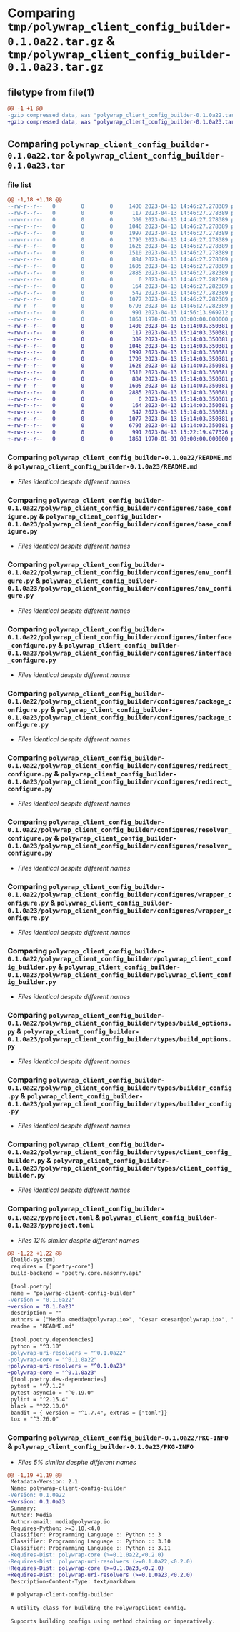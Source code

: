 # Comparing `tmp/polywrap_client_config_builder-0.1.0a22.tar.gz` & `tmp/polywrap_client_config_builder-0.1.0a23.tar.gz`

## filetype from file(1)

```diff
@@ -1 +1 @@
-gzip compressed data, was "polywrap_client_config_builder-0.1.0a22.tar", max compression
+gzip compressed data, was "polywrap_client_config_builder-0.1.0a23.tar", max compression
```

## Comparing `polywrap_client_config_builder-0.1.0a22.tar` & `polywrap_client_config_builder-0.1.0a23.tar`

### file list

```diff
@@ -1,18 +1,18 @@
--rw-r--r--   0        0        0     1400 2023-04-13 14:46:27.278389 polywrap_client_config_builder-0.1.0a22/README.md
--rw-r--r--   0        0        0      117 2023-04-13 14:46:27.278389 polywrap_client_config_builder-0.1.0a22/polywrap_client_config_builder/__init__.py
--rw-r--r--   0        0        0      309 2023-04-13 14:46:27.278389 polywrap_client_config_builder-0.1.0a22/polywrap_client_config_builder/configures/__init__.py
--rw-r--r--   0        0        0     1046 2023-04-13 14:46:27.278389 polywrap_client_config_builder-0.1.0a22/polywrap_client_config_builder/configures/base_configure.py
--rw-r--r--   0        0        0     1997 2023-04-13 14:46:27.278389 polywrap_client_config_builder-0.1.0a22/polywrap_client_config_builder/configures/env_configure.py
--rw-r--r--   0        0        0     1793 2023-04-13 14:46:27.278389 polywrap_client_config_builder-0.1.0a22/polywrap_client_config_builder/configures/interface_configure.py
--rw-r--r--   0        0        0     1626 2023-04-13 14:46:27.278389 polywrap_client_config_builder-0.1.0a22/polywrap_client_config_builder/configures/package_configure.py
--rw-r--r--   0        0        0     1510 2023-04-13 14:46:27.278389 polywrap_client_config_builder-0.1.0a22/polywrap_client_config_builder/configures/redirect_configure.py
--rw-r--r--   0        0        0      884 2023-04-13 14:46:27.278389 polywrap_client_config_builder-0.1.0a22/polywrap_client_config_builder/configures/resolver_configure.py
--rw-r--r--   0        0        0     1605 2023-04-13 14:46:27.278389 polywrap_client_config_builder-0.1.0a22/polywrap_client_config_builder/configures/wrapper_configure.py
--rw-r--r--   0        0        0     2885 2023-04-13 14:46:27.282389 polywrap_client_config_builder-0.1.0a22/polywrap_client_config_builder/polywrap_client_config_builder.py
--rw-r--r--   0        0        0        0 2023-04-13 14:46:27.282389 polywrap_client_config_builder-0.1.0a22/polywrap_client_config_builder/py.typed
--rw-r--r--   0        0        0      164 2023-04-13 14:46:27.282389 polywrap_client_config_builder-0.1.0a22/polywrap_client_config_builder/types/__init__.py
--rw-r--r--   0        0        0      542 2023-04-13 14:46:27.282389 polywrap_client_config_builder-0.1.0a22/polywrap_client_config_builder/types/build_options.py
--rw-r--r--   0        0        0     1077 2023-04-13 14:46:27.282389 polywrap_client_config_builder-0.1.0a22/polywrap_client_config_builder/types/builder_config.py
--rw-r--r--   0        0        0     6793 2023-04-13 14:46:27.282389 polywrap_client_config_builder-0.1.0a22/polywrap_client_config_builder/types/client_config_builder.py
--rw-r--r--   0        0        0      991 2023-04-13 14:56:13.969212 polywrap_client_config_builder-0.1.0a22/pyproject.toml
--rw-r--r--   0        0        0     1861 1970-01-01 00:00:00.000000 polywrap_client_config_builder-0.1.0a22/PKG-INFO
+-rw-r--r--   0        0        0     1400 2023-04-13 15:14:03.350381 polywrap_client_config_builder-0.1.0a23/README.md
+-rw-r--r--   0        0        0      117 2023-04-13 15:14:03.350381 polywrap_client_config_builder-0.1.0a23/polywrap_client_config_builder/__init__.py
+-rw-r--r--   0        0        0      309 2023-04-13 15:14:03.350381 polywrap_client_config_builder-0.1.0a23/polywrap_client_config_builder/configures/__init__.py
+-rw-r--r--   0        0        0     1046 2023-04-13 15:14:03.350381 polywrap_client_config_builder-0.1.0a23/polywrap_client_config_builder/configures/base_configure.py
+-rw-r--r--   0        0        0     1997 2023-04-13 15:14:03.350381 polywrap_client_config_builder-0.1.0a23/polywrap_client_config_builder/configures/env_configure.py
+-rw-r--r--   0        0        0     1793 2023-04-13 15:14:03.350381 polywrap_client_config_builder-0.1.0a23/polywrap_client_config_builder/configures/interface_configure.py
+-rw-r--r--   0        0        0     1626 2023-04-13 15:14:03.350381 polywrap_client_config_builder-0.1.0a23/polywrap_client_config_builder/configures/package_configure.py
+-rw-r--r--   0        0        0     1510 2023-04-13 15:14:03.350381 polywrap_client_config_builder-0.1.0a23/polywrap_client_config_builder/configures/redirect_configure.py
+-rw-r--r--   0        0        0      884 2023-04-13 15:14:03.350381 polywrap_client_config_builder-0.1.0a23/polywrap_client_config_builder/configures/resolver_configure.py
+-rw-r--r--   0        0        0     1605 2023-04-13 15:14:03.350381 polywrap_client_config_builder-0.1.0a23/polywrap_client_config_builder/configures/wrapper_configure.py
+-rw-r--r--   0        0        0     2885 2023-04-13 15:14:03.350381 polywrap_client_config_builder-0.1.0a23/polywrap_client_config_builder/polywrap_client_config_builder.py
+-rw-r--r--   0        0        0        0 2023-04-13 15:14:03.350381 polywrap_client_config_builder-0.1.0a23/polywrap_client_config_builder/py.typed
+-rw-r--r--   0        0        0      164 2023-04-13 15:14:03.350381 polywrap_client_config_builder-0.1.0a23/polywrap_client_config_builder/types/__init__.py
+-rw-r--r--   0        0        0      542 2023-04-13 15:14:03.350381 polywrap_client_config_builder-0.1.0a23/polywrap_client_config_builder/types/build_options.py
+-rw-r--r--   0        0        0     1077 2023-04-13 15:14:03.350381 polywrap_client_config_builder-0.1.0a23/polywrap_client_config_builder/types/builder_config.py
+-rw-r--r--   0        0        0     6793 2023-04-13 15:14:03.350381 polywrap_client_config_builder-0.1.0a23/polywrap_client_config_builder/types/client_config_builder.py
+-rw-r--r--   0        0        0      991 2023-04-13 15:22:19.477326 polywrap_client_config_builder-0.1.0a23/pyproject.toml
+-rw-r--r--   0        0        0     1861 1970-01-01 00:00:00.000000 polywrap_client_config_builder-0.1.0a23/PKG-INFO
```

### Comparing `polywrap_client_config_builder-0.1.0a22/README.md` & `polywrap_client_config_builder-0.1.0a23/README.md`

 * *Files identical despite different names*

### Comparing `polywrap_client_config_builder-0.1.0a22/polywrap_client_config_builder/configures/base_configure.py` & `polywrap_client_config_builder-0.1.0a23/polywrap_client_config_builder/configures/base_configure.py`

 * *Files identical despite different names*

### Comparing `polywrap_client_config_builder-0.1.0a22/polywrap_client_config_builder/configures/env_configure.py` & `polywrap_client_config_builder-0.1.0a23/polywrap_client_config_builder/configures/env_configure.py`

 * *Files identical despite different names*

### Comparing `polywrap_client_config_builder-0.1.0a22/polywrap_client_config_builder/configures/interface_configure.py` & `polywrap_client_config_builder-0.1.0a23/polywrap_client_config_builder/configures/interface_configure.py`

 * *Files identical despite different names*

### Comparing `polywrap_client_config_builder-0.1.0a22/polywrap_client_config_builder/configures/package_configure.py` & `polywrap_client_config_builder-0.1.0a23/polywrap_client_config_builder/configures/package_configure.py`

 * *Files identical despite different names*

### Comparing `polywrap_client_config_builder-0.1.0a22/polywrap_client_config_builder/configures/redirect_configure.py` & `polywrap_client_config_builder-0.1.0a23/polywrap_client_config_builder/configures/redirect_configure.py`

 * *Files identical despite different names*

### Comparing `polywrap_client_config_builder-0.1.0a22/polywrap_client_config_builder/configures/resolver_configure.py` & `polywrap_client_config_builder-0.1.0a23/polywrap_client_config_builder/configures/resolver_configure.py`

 * *Files identical despite different names*

### Comparing `polywrap_client_config_builder-0.1.0a22/polywrap_client_config_builder/configures/wrapper_configure.py` & `polywrap_client_config_builder-0.1.0a23/polywrap_client_config_builder/configures/wrapper_configure.py`

 * *Files identical despite different names*

### Comparing `polywrap_client_config_builder-0.1.0a22/polywrap_client_config_builder/polywrap_client_config_builder.py` & `polywrap_client_config_builder-0.1.0a23/polywrap_client_config_builder/polywrap_client_config_builder.py`

 * *Files identical despite different names*

### Comparing `polywrap_client_config_builder-0.1.0a22/polywrap_client_config_builder/types/build_options.py` & `polywrap_client_config_builder-0.1.0a23/polywrap_client_config_builder/types/build_options.py`

 * *Files identical despite different names*

### Comparing `polywrap_client_config_builder-0.1.0a22/polywrap_client_config_builder/types/builder_config.py` & `polywrap_client_config_builder-0.1.0a23/polywrap_client_config_builder/types/builder_config.py`

 * *Files identical despite different names*

### Comparing `polywrap_client_config_builder-0.1.0a22/polywrap_client_config_builder/types/client_config_builder.py` & `polywrap_client_config_builder-0.1.0a23/polywrap_client_config_builder/types/client_config_builder.py`

 * *Files identical despite different names*

### Comparing `polywrap_client_config_builder-0.1.0a22/pyproject.toml` & `polywrap_client_config_builder-0.1.0a23/pyproject.toml`

 * *Files 12% similar despite different names*

```diff
@@ -1,22 +1,22 @@
 [build-system]
 requires = ["poetry-core"]
 build-backend = "poetry.core.masonry.api"
 
 [tool.poetry]
 name = "polywrap-client-config-builder"
-version = "0.1.0a22"
+version = "0.1.0a23"
 description = ""
 authors = ["Media <media@polywrap.io>", "Cesar <cesar@polywrap.io>", "Niraj <niraj@polywrap.io>"]
 readme = "README.md"
 
 [tool.poetry.dependencies]
 python = "^3.10"
-polywrap-uri-resolvers = "^0.1.0a22"
-polywrap-core = "^0.1.0a22"
+polywrap-uri-resolvers = "^0.1.0a23"
+polywrap-core = "^0.1.0a23"
 [tool.poetry.dev-dependencies]
 pytest = "^7.1.2"
 pytest-asyncio = "^0.19.0"
 pylint = "^2.15.4"
 black = "^22.10.0"
 bandit = { version = "^1.7.4", extras = ["toml"]}
 tox = "^3.26.0"
```

### Comparing `polywrap_client_config_builder-0.1.0a22/PKG-INFO` & `polywrap_client_config_builder-0.1.0a23/PKG-INFO`

 * *Files 5% similar despite different names*

```diff
@@ -1,19 +1,19 @@
 Metadata-Version: 2.1
 Name: polywrap-client-config-builder
-Version: 0.1.0a22
+Version: 0.1.0a23
 Summary: 
 Author: Media
 Author-email: media@polywrap.io
 Requires-Python: >=3.10,<4.0
 Classifier: Programming Language :: Python :: 3
 Classifier: Programming Language :: Python :: 3.10
 Classifier: Programming Language :: Python :: 3.11
-Requires-Dist: polywrap-core (>=0.1.0a22,<0.2.0)
-Requires-Dist: polywrap-uri-resolvers (>=0.1.0a22,<0.2.0)
+Requires-Dist: polywrap-core (>=0.1.0a23,<0.2.0)
+Requires-Dist: polywrap-uri-resolvers (>=0.1.0a23,<0.2.0)
 Description-Content-Type: text/markdown
 
 # polywrap-client-config-builder
 
 A utility class for building the PolywrapClient config. 
 
 Supports building configs using method chaining or imperatively.
```

